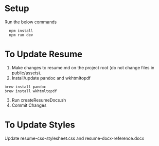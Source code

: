 # Setup
Run the below commands
```
  npm install
  npm run dev
```

# To Update Resume
1. Make changes to resume.md on the project root (do not change files in public/assets).
2. Install/update pandoc and wkhtmltopdf
```
brew install pandoc
brew install wkhtmltopdf
```
3. Run createResumeDocs.sh
4. Commit Changes

# To Update Styles
Update resume-css-stylesheet.css and resume-docx-reference.docx